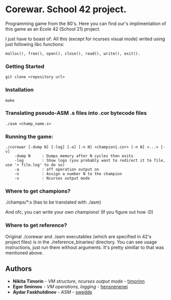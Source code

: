 # Corewar. School 42 project.

Programming game from the 80's. Here you can find our's implimentation of this game as an Ecole 42 (School 21) project.

I just have to boast of: All this (except for ncurses visual mode) writed using just following libc functions:
```
malloc(), free(), open(), close(), read(), write(), exit().
```

### Getting Started

```
git clone <repository url>
```

### Installation

```
make
```

### Translating pseudo-ASM .s files into .cor bytecode files

```
./asm <champ_name.s>
```

### Running the game:

```
./corewar [-dump N] [-log] [-a] [-n N] <champion1.cor> [-n N] <...> [-v]
    -dump N		: Dumps memory after N cycles then exits
	-log		: Show logs (you probably want to redirect it to file, use '> file.log' to do so)
	-a			: aff operation output on
	-n			: Assign a number N to the champion
	-v			: Ncurses output mode
```

### Where to get champions?

./champs/*.s (has to be translated with ./asm)

And ofc, you can write your own champions! (If you figure out how :D)

### Where to get reference?

Original ./corewar and ./asm executables (which are specified in 42's project files) is in the ./reference_binaries/ directory. You can see usage instructions, just run them without arguments. It's pretty simillar to that was mentioned above.

## Authors

* **Nikita Timorin** - *VM structure, ncurses output mode* - [timorinn](https://github.com/timorinn)
* **Egor Smirnov** - *VM operations, logging* - [hensnenenej](https://github.com/hensnenenej)
* **Aydar Faskhutdinov** - *ASM* - [swedde](https://github.com/swedde)
